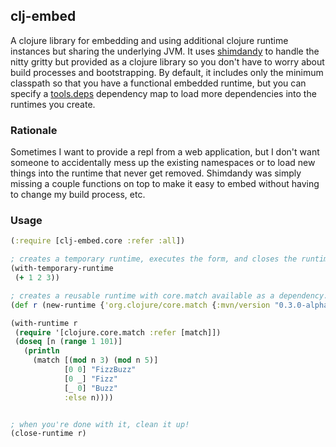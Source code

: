 ## clj-embed


A clojure library for embedding and using additional
clojure runtime instances but sharing the underlying JVM. It
uses [shimdandy](https://github.com/projectodd/shimdandy) to
handle the nitty gritty but provided as a clojure library so you
don't have to worry about build processes and bootstrapping. By default, 
it includes only the minimum classpath so that you have a functional 
embedded runtime, but you can specify a [tools.deps](https://github.com/clojure/tools.deps.alpha) 
dependency map to load more dependencies into the runtimes you create.


### Rationale

Sometimes I want to provide a repl from a web application, but I
don't want someone to accidentally mess up the existing namespaces 
or to load new things into the runtime that never get removed. Shimdandy
was simply missing a couple functions on top to make it easy to embed without
having to change my build process, etc.

### Usage

```clojure
(:require [clj-embed.core :refer :all])

; creates a temporary runtime, executes the form, and closes the runtime.
(with-temporary-runtime
 (+ 1 2 3))

; creates a reusable runtime with core.match available as a dependency.
(def r (new-runtime {'org.clojure/core.match {:mvn/version "0.3.0-alpha5"}}))

(with-runtime r
 (require '[clojure.core.match :refer [match]])
 (doseq [n (range 1 101)]
   (println
     (match [(mod n 3) (mod n 5)]
            [0 0] "FizzBuzz"
            [0 _] "Fizz"
            [_ 0] "Buzz"
            :else n))))


; when you're done with it, clean it up!            
(close-runtime r)

```